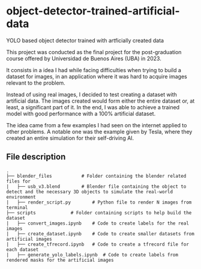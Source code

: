 # object-detector-trained-artificial-data

YOLO based object detector trained with artficially created data

This project was conducted as the final project for the post-graduation course offered by Universidad de Buenos Aires (UBA) in 2023.

It consists in a idea I had while facing difficulties when trying to build a dataset for images, in an application where it was hard to acquire images relevant to the problem.

Instead of using real images, I decided to test creating a dataset with artificial data. The images created would form either the entire dataset or, at least, a significant part of it. In the end, I was able to achieve a trained model with good performance with a 100% artificial dataset.

The idea came from a few examples I had seen on the internet applied to other problems. A notable one was the example given by Tesla, where they created an entire simulation for their self-driving AI.

## File description

	.
	├── blender_files			# Folder containing the blender related files for
	|  	├── usb_v3.blend 		# Blender file containing the object to detect and the necessary 3D objects to simulate the real-world environment
	|	├── render_script.py		# Python file to render N images from terminal
	├── scripts				# Folder containing scripts to help build the dataset
	|	├── convert_images.ipynb	# Code to create labels for the real images 
	|	├── create_dataset.ipynb	# Code to create smaller datasets from artificial images
	|	├── create_tfrecord.ipynb	# Code to create a tfrecord file for each dataset
	|	├── generate_yolo_labels.ipynb	# Code to create labels from rendered masks for the artificial images

